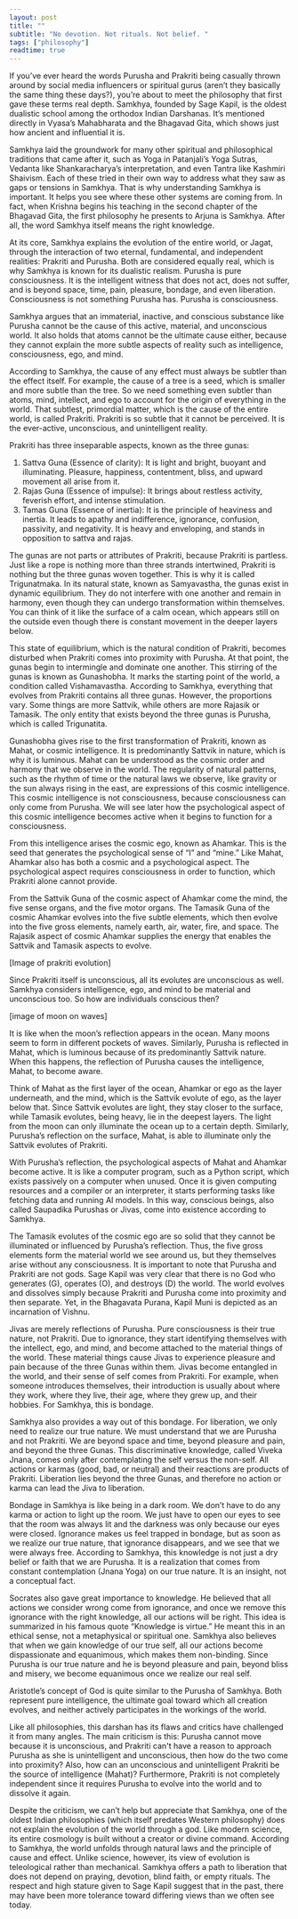 ```yaml
---
layout: post
title: ""
subtitle: "No devotion. Not rituals. Not belief. "
tags: ["philosophy"]
readtime: true
---
```


If you’ve ever heard the words Purusha and Prakriti being casually thrown around by social media influencers or spiritual gurus (aren’t they basically the same thing these days?), you’re about to meet the philosophy that first gave these terms real depth. Samkhya, founded by Sage Kapil, is the oldest dualistic school among the orthodox Indian Darshanas. It’s mentioned directly in Vyasa’s Mahabharata and the Bhagavad Gita, which shows just how ancient and influential it is.

Samkhya laid the groundwork for many other spiritual and philosophical traditions that came after it, such as Yoga in Patanjali’s Yoga Sutras, Vedanta like Shankaracharya’s interpretation, and even Tantra like Kashmiri Shaivism. Each of these tried in their own way to address what they saw as gaps or tensions in Samkhya. That is why understanding Samkhya is important. It helps you see where these other systems are coming from. In fact, when Krishna begins his teaching in the second chapter of the Bhagavad Gita, the first philosophy he presents to Arjuna is Samkhya. After all, the word Samkhya itself means the right knowledge.

At its core, Samkhya explains the evolution of the entire world, or Jagat, through the interaction of two eternal, fundamental, and independent realities: Prakriti and Purusha. Both are considered equally real, which is why Samkhya is known for its dualistic realism. Purusha is pure consciousness. It is the intelligent witness that does not act, does not suffer, and is beyond space, time, pain, pleasure, bondage, and even liberation. Consciousness is not something Purusha has. Purusha is consciousness.

Samkhya argues that an immaterial, inactive, and conscious substance like Purusha cannot be the cause of this active, material, and unconscious world. It also holds that atoms cannot be the ultimate cause either, because they cannot explain the more subtle aspects of reality such as intelligence, consciousness, ego, and mind.

According to Samkhya, the cause of any effect must always be subtler than the effect itself. For example, the cause of a tree is a seed, which is smaller and more subtle than the tree. So we need something even subtler than atoms, mind, intellect, and ego to account for the origin of everything in the world. That subtlest, primordial matter, which is the cause of the entire world, is called Prakriti. Prakriti is so subtle that it cannot be perceived. It is the ever-active, unconscious, and unintelligent reality. 

Prakriti has three inseparable aspects, known as the three gunas:
1. Sattva Guna (Essence of clarity): It is light and bright, buoyant and illuminating. Pleasure, happiness, contentment, bliss, and upward movement all arise from it.
2. Rajas Guna (Essence of impulse): It brings about restless activity, feverish effort, and intense stimulation.
3. Tamas Guna (Essence of inertia): It is the principle of heaviness and inertia. It leads to apathy and indifference, ignorance, confusion, passivity, and negativity. It is heavy and enveloping, and stands in opposition to sattva and rajas.

The gunas are not parts or attributes of Prakriti, because Prakriti is partless. Just like a rope is nothing more than three strands intertwined, Prakriti is nothing but the three gunas woven together. This is why it is called Trigunatmaka. In its natural state, known as Samyavastha, the gunas exist in dynamic equilibrium. They do not interfere with one another and remain in harmony, even though they can undergo transformation within themselves. You can think of it like the surface of a calm ocean, which appears still on the outside even though there is constant movement in the deeper layers below.

This state of equilibrium, which is the natural condition of Prakriti, becomes disturbed when Prakriti comes into proximity with Purusha. At that point, the gunas begin to intermingle and dominate one another. This stirring of the gunas is known as Gunashobha. It marks the starting point of the world, a condition called Vishamavastha. According to Samkhya, everything that evolves from Prakriti contains all three gunas. However, the proportions vary. Some things are more Sattvik, while others are more Rajasik or Tamasik. The only entity that exists beyond the three gunas is Purusha, which is called Trigunatita.

Gunashobha gives rise to the first transformation of Prakriti, known as Mahat, or cosmic intelligence. It is predominantly Sattvik in nature, which is why it is luminous. Mahat can be understood as the cosmic order and harmony that we observe in the world. The regularity of natural patterns, such as the rhythm of time or the natural laws we observe, like gravity or the sun always rising in the east, are expressions of this cosmic intelligence. This cosmic intelligence is not consciousness, because consciousness can only come from Purusha. We will see later how the psychological aspect of this cosmic intelligence becomes active when it begins to function for a consciousness.

From this intelligence arises the cosmic ego, known as Ahamkar. This is the seed that generates the psychological sense of “I” and “mine.” Like Mahat, Ahamkar also has both a cosmic and a psychological aspect. The psychological aspect requires consciousness in order to function, which Prakriti alone cannot provide.

From the Sattvik Guna of the cosmic aspect of Ahamkar come the mind, the five sense organs, and the five motor organs. The Tamasik Guna of the cosmic Ahamkar evolves into the five subtle elements, which then evolve into the five gross elements, namely earth, air, water, fire, and space. The Rajasik aspect of cosmic Ahamkar supplies the energy that enables the Sattvik and Tamasik aspects to evolve.


[Image of prakriti evolution]

Since Prakriti itself is unconscious, all its evolutes are unconscious as well. Samkhya considers intelligence, ego, and mind to be material and unconscious too. So how are individuals conscious then?

[image of moon on waves]

It is like when the moon’s reflection appears in the ocean. Many moons seem to form in different pockets of waves. Similarly, Purusha is reflected in Mahat, which is luminous because of its predominantly Sattvik nature. When this happens, the reflection of Purusha causes the intelligence, Mahat, to become aware.

Think of Mahat as the first layer of the ocean, Ahamkar or ego as the layer underneath, and the mind, which is the Sattvik evolute of ego, as the layer below that. Since Sattvik evolutes are light, they stay closer to the surface, while Tamasik evolutes, being heavy, lie in the deepest layers. The light from the moon can only illuminate the ocean up to a certain depth. Similarly, Purusha’s reflection on the surface, Mahat, is able to illuminate only the Sattvik evolutes of Prakriti.

With Purusha’s reflection, the psychological aspects of Mahat and Ahamkar become active. It is like a computer program, such as a Python script, which exists passively on a computer when unused. Once it is given computing resources and a compiler or an interpreter, it starts performing tasks like fetching data and running AI models. In this way, conscious beings, also called Saupadika Purushas or Jivas, come into existence according to Samkhya.

The Tamasik evolutes of the cosmic ego are so solid that they cannot be illuminated or influenced by Purusha’s reflection. Thus, the five gross elements form the material world we see around us, but they themselves arise without any consciousness. It is important to note that Purusha and Prakriti are not gods. Sage Kapil was very clear that there is no God who generates (G), operates (O), and destroys (D) the world. The world evolves and dissolves simply because Prakriti and Purusha come into proximity and then separate. Yet, in the Bhagavata Purana, Kapil Muni is depicted as an incarnation of Vishnu.

Jivas are merely reflections of Purusha. Pure consciousness is their true nature, not Prakriti. Due to ignorance, they start identifying themselves with the intellect, ego, and mind, and become attached to the material things of the world. These material things cause Jivas to experience pleasure and pain because of the three Gunas within them. Jivas become entangled in the world, and their sense of self comes from Prakriti. For example, when someone introduces themselves, their introduction is usually about where they work, where they live, their age, where they grew up, and their hobbies. For Samkhya, this is bondage.

Samkhya also provides a way out of this bondage. For liberation, we only need to realize our true nature. We must understand that we are Purusha and not Prakriti. We are beyond space and time, beyond pleasure and pain, and beyond the three Gunas. This discriminative knowledge, called Viveka Jnana, comes only after contemplating the self versus the non-self. All actions or karmas (good, bad, or neutral) and their reactions are products of Prakriti. Liberation lies beyond the three Gunas, and therefore no action or karma can lead the Jiva to liberation.

Bondage in Samkhya is like being in a dark room. We don’t have to do any karma or action to light up the room. We just have to open our eyes to see that the room was always lit and the darkness was only because our eyes were closed. Ignorance makes us feel trapped in bondage, but as soon as we realize our true nature, that ignorance disappears, and we see that we were always free. According to Samkhya, this knowledge is not just a dry belief or faith that we are Purusha. It is a realization that comes from constant contemplation (Jnana Yoga) on our true nature. It is an insight, not a conceptual fact.

Socrates also gave great importance to knowledge. He believed that all actions we consider wrong come from ignorance, and once we remove this ignorance with the right knowledge, all our actions will be right. This idea is summarized in his famous quote “Knowledge is virtue.” He meant this in an ethical sense, not a metaphysical or spiritual one. Samkhya also believes that when we gain knowledge of our true self, all our actions become dispassionate and equanimous, which makes them non-binding. Since Purusha is our true nature and he is beyond pleasure and pain, beyond bliss and misery, we become equanimous once we realize our real self.

Aristotle’s concept of God is quite similar to the Purusha of Samkhya. Both represent pure intelligence, the ultimate goal toward which all creation evolves, and neither actively participates in the workings of the world.

Like all philosophies, this darshan has its flaws and critics have challenged it from many angles. The main criticism is this: Purusha cannot move because it is unconscious, and Prakriti can't have a reason to approach Purusha as she is unintelligent and unconscious, then how do the two come into proximity? Also, how can an unconscious and unintelligent Prakriti be the source of intelligence (Mahat)? Furthermore, Prakriti is not completely independent since it requires Purusha to evolve into the world and to dissolve it again.

Despite the criticism, we can’t help but appreciate that Samkhya, one of the oldest Indian philosophies (which itself predates Western philosophy) does not explain the evolution of the world through a god. Like modern science, its entire cosmology is built without a creator or divine command. According to Samkhya, the world unfolds through natural laws and the principle of cause and effect. Unlike science, however, its view of evolution is teleological rather than mechanical. Samkhya offers a path to liberation that does not depend on praying, devotion, blind faith, or empty rituals. The respect and high stature given to Sage Kapil suggest that in the past, there may have been more tolerance toward differing views than we often see today.

